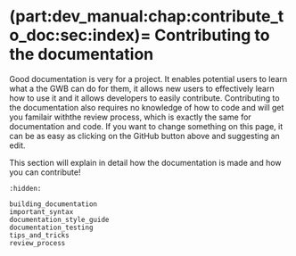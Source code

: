 (part:dev_manual:chap:contribute_to_doc:sec:index)=
Contributing to the documentation
=================================

Good documentation is very for a project. It enables potential users to learn what a the GWB can do for them, it allows new users to effectively learn how to use it and it allows developers to easily contribute. Contributing to the documentation also requires no knowledge of how to code and will get you familair withthe review process, which is exactly the same for documentation and code. If you want to change something on this page, it can be as easy as clicking on the GitHub button above and suggesting an edit.

This section will explain in detail how the documentation is made and how you can contribute!

```{toctree}
:hidden:

building_documentation
important_syntax
documentation_style_guide
documentation_testing
tips_and_tricks
review_process
```
